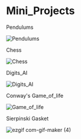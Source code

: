 # Mini_Projects

Pendulums

![Pendulums](https://user-images.githubusercontent.com/86438156/128388500-87532753-c2c4-4fa7-8b94-86f745b01352.gif)

Chess

![Chess](https://user-images.githubusercontent.com/86438156/128390505-ea566013-7f52-4de4-b110-66e0201a101d.gif)

Digits_AI

![Digits_AI](https://user-images.githubusercontent.com/86438156/128385413-6c0c5043-7741-4305-b979-db91ca52a604.gif)

Conway's Game_of_life

![Game_of_life](https://user-images.githubusercontent.com/86438156/128385851-0b6f5402-d2a4-40f2-8d39-daadd5391c1a.gif)

Sierpinski Gasket

![ezgif com-gif-maker (4)](https://user-images.githubusercontent.com/86438156/129253980-7197fc27-69e9-4562-8e00-33ddcaed7f5a.gif)



